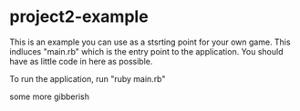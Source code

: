 # project2-example

This is an example you can use as a stsrting point for your own game. This indluces "main.rb" which is the entry point to the application. You should have as little code in here as possible.

To run the application, run "ruby main.rb"

some more gibberish